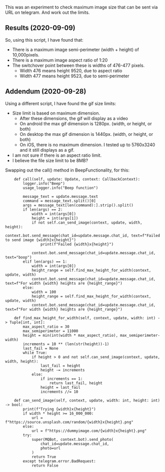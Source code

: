 
This was an experiment to check maximum image size that can be sent via URL on telegram. And work out the limits.

## Results (2020-09-09)
So, using this script, I have found that:
- There is a maximum image semi-perimeter (width + height) of 10,000pixels.
- There is a maximum image aspect ratio of 1:20
- The switchover point between these is widths of 476-477 pixels.
  - Width 476 means height 9520, due to aspect ratio
  - Width 477 means height 9523, due to semi-perimeter

## Addendum (2020-09-28)
Using a different script, I have found the gif size limits:
- Size limit is based on maximum dimension.
  - After these dimensions, the gif will display as a video
  - On android the max gif dimension is 1280px. (width, or height, or both)
  - On desktop the max gif dimension is 1440px. (width, or height, or both)
  - On iOS, there is no maximum dimension. I tested up to 5760x3240 and it still displays as a gif.
- I am not sure if there is an aspect ratio limit.
- I believe the file size limit to be 8MB?

Swapping out the call() method in BeepFunctionality, for this:
```
    def call(self, update: Update, context: CallbackContext):
        logger.info("Beep")
        usage_logger.info("Beep function")

        message_text = update.message.text
        command = message_text.split()[0]
        args = message_text[len(command):].strip().split()
        if len(args) == 2:
            width = int(args[0])
            height = int(args[1])
            if not self.can_send_image(context, update, width, height):
                context.bot.send_message(chat_id=update.message.chat_id, text=f"Failed to send image {width}x{height}")
                print(f"Failed {width}x{height}")

            context.bot.send_message(chat_id=update.message.chat_id, text="boop")
        elif len(args) == 1:
            width = int(args[0])
            height_range = self.find_max_height_for_width(context, update, width)
            context.bot.send_message(chat_id=update.message.chat_id, text=f"For width {width} heights are {height_range}")
        else:
            width = 100
            height_range = self.find_max_height_for_width(context, update, width)
            context.bot.send_message(chat_id=update.message.chat_id, text=f"For width {width} heights are {height_range}")

    def find_max_height_for_width(self, context, update, width: int) -> Tuple[int, int]:
        max_aspect_ratio = 30
        max_semiperimeter = 11000
        height = min(int(width * max_aspect_ratio), max_semiperimeter-width)
        increments = 10 ** (len(str(height))-1)
        last_fail = None
        while True:
            if height > 0 and not self.can_send_image(context, update, width, height):
                last_fail = height
                height -= increments
            else:
                if increments == 1:
                    return last_fail, height
                height = last_fail
                increments //= 10

    def can_send_image(self, context, update, width: int, height: int) -> bool:
        print(f"Trying {width}x{height}")
        if width * height >= 16_000_000:
            url = f"https://source.unsplash.com/random/{width}x{height}.png"
        else:
            url = f"https://dummyimage.com/{width}x{height}.png"
        try:
            super(MQBot, context.bot).send_photo(
                chat_id=update.message.chat_id,
                photo=url
            )
            return True
        except telegram.error.BadRequest:
            return False

```